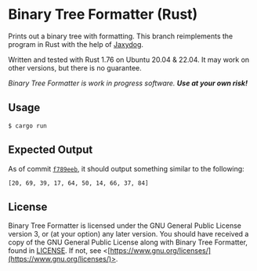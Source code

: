 # Binary Tree Formatter (Rust)

Prints out a binary tree with formatting. This branch reimplements the program in Rust with the help of [Jaxydog](https://github.com/Jaxydog).

Written and tested with Rust 1.76 on Ubuntu 20.04 & 22.04. It may work on other versions, but there is no guarantee.

*Binary Tree Formatter is work in progress software. **Use at your own risk!***

## Usage

```
$ cargo run
```

## Expected Output

As of commit [`f789eeb`](https://github.com/RemasteredArch/binaryTreeFormatter/commit/f789eeb), it should output something similar to the following:
```
[20, 69, 39, 17, 64, 50, 14, 66, 37, 84]
```

## License

Binary Tree Formatter is licensed under the GNU General Public License version 3, or (at your option) any later version. You should have received a copy of the GNU General Public License along with Binary Tree Formatter, found in [LICENSE](./LICENSE). If not, see <[https://www.gnu.org/licenses/](https://www.gnu.org/licenses/)>.
